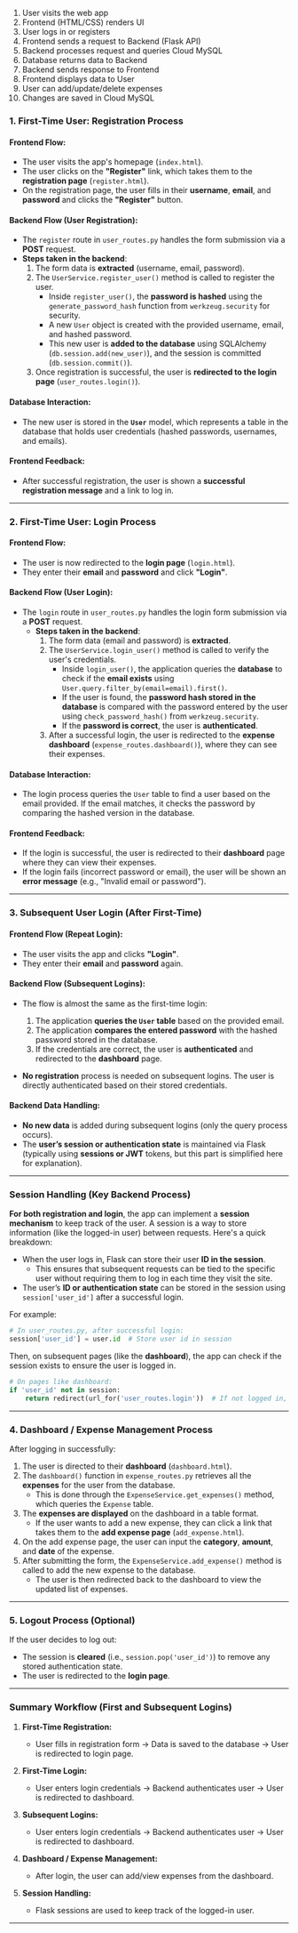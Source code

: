 1. User visits the web app
2. Frontend (HTML/CSS) renders UI
3. User logs in or registers
4. Frontend sends a request to Backend (Flask API)
5. Backend processes request and queries Cloud MySQL
6. Database returns data to Backend
7. Backend sends response to Frontend
8. Frontend displays data to User
9. User can add/update/delete expenses
10. Changes are saved in Cloud MySQL

### **1. First-Time User: Registration Process**

#### **Frontend Flow:**
- The user visits the app's homepage (`index.html`).
- The user clicks on the **"Register"** link, which takes them to the **registration page** (`register.html`).
- On the registration page, the user fills in their **username**, **email**, and **password** and clicks the **"Register"** button.

#### **Backend Flow (User Registration):**
- The `register` route in `user_routes.py` handles the form submission via a **POST** request.
- **Steps taken in the backend**:
  1. The form data is **extracted** (username, email, password).
  2. The `UserService.register_user()` method is called to register the user.
     - Inside `register_user()`, the **password is hashed** using the `generate_password_hash` function from `werkzeug.security` for security.
     - A new `User` object is created with the provided username, email, and hashed password.
     - This new user is **added to the database** using SQLAlchemy (`db.session.add(new_user)`), and the session is committed (`db.session.commit()`).
  3. Once registration is successful, the user is **redirected to the login page** (`user_routes.login()`).

#### **Database Interaction:**
- The new user is stored in the **`User`** model, which represents a table in the database that holds user credentials (hashed passwords, usernames, and emails).

#### **Frontend Feedback:**
- After successful registration, the user is shown a **successful registration message** and a link to log in.

---

### **2. First-Time User: Login Process**

#### **Frontend Flow:**
- The user is now redirected to the **login page** (`login.html`).
- They enter their **email** and **password** and click **"Login"**.

#### **Backend Flow (User Login):**
- The `login` route in `user_routes.py` handles the login form submission via a **POST** request.
  - **Steps taken in the backend**:
    1. The form data (email and password) is **extracted**.
    2. The `UserService.login_user()` method is called to verify the user's credentials.
       - Inside `login_user()`, the application queries the **database** to check if the **email exists** using `User.query.filter_by(email=email).first()`.
       - If the user is found, the **password hash stored in the database** is compared with the password entered by the user using `check_password_hash()` from `werkzeug.security`.
       - If the **password is correct**, the user is **authenticated**.
    3. After a successful login, the user is redirected to the **expense dashboard** (`expense_routes.dashboard()`), where they can see their expenses.

#### **Database Interaction:**
- The login process queries the `User` table to find a user based on the email provided. If the email matches, it checks the password by comparing the hashed version in the database.

#### **Frontend Feedback:**
- If the login is successful, the user is redirected to their **dashboard** page where they can view their expenses.
- If the login fails (incorrect password or email), the user will be shown an **error message** (e.g., "Invalid email or password").

---

### **3. Subsequent User Login (After First-Time)**

#### **Frontend Flow (Repeat Login):**
- The user visits the app and clicks **"Login"**.
- They enter their **email** and **password** again.

#### **Backend Flow (Subsequent Logins):**
- The flow is almost the same as the first-time login:
  1. The application **queries the `User` table** based on the provided email.
  2. The application **compares the entered password** with the hashed password stored in the database.
  3. If the credentials are correct, the user is **authenticated** and redirected to the **dashboard** page.

- **No registration** process is needed on subsequent logins. The user is directly authenticated based on their stored credentials.

#### **Backend Data Handling:**
- **No new data** is added during subsequent logins (only the query process occurs).
- The **user’s session or authentication state** is maintained via Flask (typically using **sessions or JWT** tokens, but this part is simplified here for explanation).

---

### **Session Handling (Key Backend Process)**

**For both registration and login**, the app can implement a **session mechanism** to keep track of the user. A session is a way to store information (like the logged-in user) between requests. Here's a quick breakdown:

- When the user logs in, Flask can store their user **ID in the session**.
  - This ensures that subsequent requests can be tied to the specific user without requiring them to log in each time they visit the site.
- The user’s **ID or authentication state** can be stored in the session using `session['user_id']` after a successful login.

For example:

```python
# In user_routes.py, after successful login:
session['user_id'] = user.id  # Store user id in session
```

Then, on subsequent pages (like the **dashboard**), the app can check if the session exists to ensure the user is logged in.

```python
# On pages like dashboard:
if 'user_id' not in session:
    return redirect(url_for('user_routes.login'))  # If not logged in, redirect to login page
```

---

### **4. Dashboard / Expense Management Process**

After logging in successfully:

1. The user is directed to their **dashboard** (`dashboard.html`).
2. The `dashboard()` function in `expense_routes.py` retrieves all the **expenses** for the user from the database.
   - This is done through the `ExpenseService.get_expenses()` method, which queries the `Expense` table.
3. The **expenses are displayed** on the dashboard in a table format.
   - If the user wants to add a new expense, they can click a link that takes them to the **add expense page** (`add_expense.html`).
4. On the add expense page, the user can input the **category**, **amount**, and **date** of the expense.
5. After submitting the form, the `ExpenseService.add_expense()` method is called to add the new expense to the database.
   - The user is then redirected back to the dashboard to view the updated list of expenses.

---

### **5. Logout Process (Optional)**

If the user decides to log out:

- The session is **cleared** (i.e., `session.pop('user_id')`) to remove any stored authentication state.
- The user is redirected to the **login page**.

---

### **Summary Workflow (First and Subsequent Logins)**

1. **First-Time Registration:**
   - User fills in registration form → Data is saved to the database → User is redirected to login page.
   
2. **First-Time Login:**
   - User enters login credentials → Backend authenticates user → User is redirected to dashboard.
   
3. **Subsequent Logins:**
   - User enters login credentials → Backend authenticates user → User is redirected to dashboard.
   
4. **Dashboard / Expense Management:**
   - After login, the user can add/view expenses from the dashboard.

5. **Session Handling:**
   - Flask sessions are used to keep track of the logged-in user.

---
